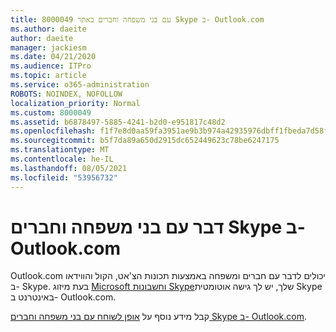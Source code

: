 ```yaml
---
title: 8000049 עם בני משפחה וחברים באתר Skype ב- Outlook.com
ms.author: daeite
author: daeite
manager: jackiesm
ms.date: 04/21/2020
ms.audience: ITPro
ms.topic: article
ms.service: o365-administration
ROBOTS: NOINDEX, NOFOLLOW
localization_priority: Normal
ms.custom: 8000049
ms.assetid: b6878497-5885-4241-b2d0-e951817c48d2
ms.openlocfilehash: f1f7e8d0aa59fa3951ae9b3b974a42935976dbff1fbeda7d58fcc52bb39de98a
ms.sourcegitcommit: b5f7da89a650d2915dc652449623c78be6247175
ms.translationtype: MT
ms.contentlocale: he-IL
ms.lasthandoff: 08/05/2021
ms.locfileid: "53956732"
---
```

# <a name="talk-to-family-and-friends-on-skype-in-outlookcom"></a>דבר עם בני משפחה וחברים Skype ב- Outlook.com

Outlook.com יכולים לדבר עם חברים ומשפחה באמצעות תכונות הצ'אט, הקול והווידאו ב- Skype. בעת מיזוג [Microsoft וחשבונות Skype](https://go.microsoft.com/fwlink/p/?linkid=2001101&amp;clcid=0x409)שלך, יש לך גישה אוטומטית Skype באינטרנט ב- Outlook.com.
  
קבל מידע נוסף על [אופן לשוחח עם בני משפחה וחברים Skype ב- Outlook.com](https://go.microsoft.com/fwlink/p/?linkid=2001407&amp;clcid=0x409).
  


